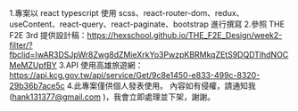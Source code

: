 1.專案以 react typescript 使用 scss、react-router-dom、redux、useContent、react-query、react-paginate、bootstrap 進行撰寫 2.參照 THE F2E 3rd 提供設計稿：https://hexschool.github.io/THE_F2E_Design/week2-filter/?fbclid=IwAR3DSJpWr8Zwg8dZMieXrkYo3PwzpKBRMkqZEtS9DQDTlhdNOCMeMZUpfBY
3.API 使用高雄旅遊網：https://api.kcg.gov.tw/api/service/Get/9c8e1450-e833-499c-8320-29b36b7ace5c 4.此專案僅供個人發表使用。 內容如有侵權，請通知我(hank131377@gmail.com )，我會立即處理並下架，謝謝。
